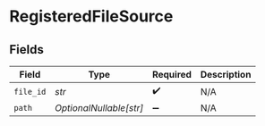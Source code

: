 # RegisteredFileSource


## Fields

| Field                   | Type                    | Required                | Description             |
| ----------------------- | ----------------------- | ----------------------- | ----------------------- |
| `file_id`               | *str*                   | :heavy_check_mark:      | N/A                     |
| `path`                  | *OptionalNullable[str]* | :heavy_minus_sign:      | N/A                     |